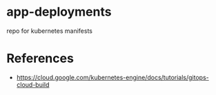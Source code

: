 # app-deployments
repo for kubernetes manifests

# References 
- https://cloud.google.com/kubernetes-engine/docs/tutorials/gitops-cloud-build


